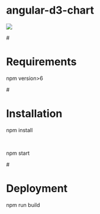 # angular-d3-chart

<img src="https://github.com/webninja1992/angular-d3-chart/blob/master/Angular6-D3.jpg"/>

#<h1> Requirements </h1>
 <p> npm version>6 </p>

#<h1>Installation</h1>
<p> npm install </p> <br>
<p> npm start </p>

#<h1> Deployment </h1>
<p> npm run build </p>
